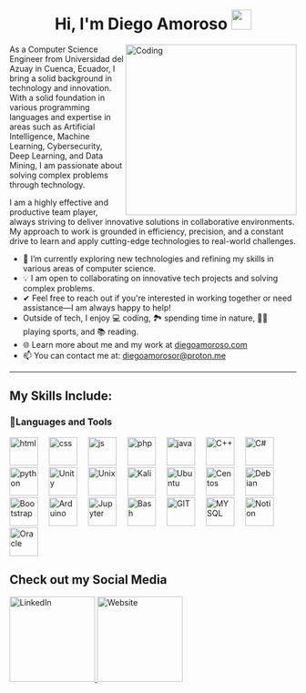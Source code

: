 <h1 align="center"><b>Hi, I'm Diego Amoroso</b> <img src="https://media.giphy.com/media/hvRJCLFzcasrR4ia7z/giphy.gif" width="35"></h1>

<img align="right" width=300px alt="Coding" src="https://i.pinimg.com/originals/18/c8/61/18c8610acd417bcabce5c4fbfa1829fd.gif" /> 

As a Computer Science Engineer from Universidad del Azuay in Cuenca, Ecuador, I bring a solid background in technology and innovation. With a solid foundation in various programming languages and expertise in areas such as Artificial Intelligence, Machine Learning, Cybersecurity, Deep Learning, and Data Mining, I am passionate about solving complex problems through technology. 

I am a highly effective and productive team player, always striving to deliver innovative solutions in collaborative environments. My approach to work is grounded in efficiency, precision, and a constant drive to learn and apply cutting-edge technologies to real-world challenges.

- 🚀 I’m currently exploring new technologies and refining my skills in various areas of computer science.
- 💡 I am open to collaborating on innovative tech projects and solving complex problems.
- ✔ Feel free to reach out if you're interested in working together or need assistance—I am always happy to help!
- Outside of tech, I enjoy 💻 coding, 🏞️ spending time in nature, 🏋️‍♂️ playing sports, and 📚 reading.
- 🌐 Learn more about me and my work at [diegoamoroso.com](https://diegoamoroso.com)
- 📫 You can contact me at: <a href="mailto:diegoamorosor@proton.me">diegoamorosor@proton.me</a>

---
## My Skills Include:
<h3>🧰Languages and Tools</h4>
<span>
  <img align"left" alt="html" width="50px" style="padding-right:15px" src="https://cdn.jsdelivr.net/gh/devicons/devicon@latest/icons/html5/html5-original.svg">
  <img align"left" alt="css" width="50px" style="padding-right:15px" src="https://cdn.jsdelivr.net/gh/devicons/devicon@latest/icons/css3/css3-original.svg">
  <img align"left" alt="js" width="50px" style="padding-right:15px" src="https://cdn.jsdelivr.net/gh/devicons/devicon@latest/icons/javascript/javascript-original.svg">
  <img align"left" alt="php" width="50px" style="padding-right:15px" src="https://cdn.jsdelivr.net/gh/devicons/devicon@latest/icons/php/php-original.svg">
  <img align"left" alt="java" width="50px" style="padding-right:15px" src="https://cdn.jsdelivr.net/gh/devicons/devicon@latest/icons/java/java-original.svg">
  <img align"left" alt="C++" width="50px" style="padding-right:15px" src="https://cdn.jsdelivr.net/gh/devicons/devicon@latest/icons/cplusplus/cplusplus-original.svg">
  <img align"left" alt="C#" width="50px" style="padding-right:15px" src="https://cdn.jsdelivr.net/gh/devicons/devicon@latest/icons/csharp/csharp-plain.svg">
  <img align"left" alt="python" width="50px" style="padding-right:15px" src="https://cdn.jsdelivr.net/gh/devicons/devicon@latest/icons/python/python-original.svg">
  <img align"left" alt="Unity" width="50px" style="padding-right:15px" src="https://cdn.jsdelivr.net/gh/devicons/devicon@latest/icons/unity/unity-original.svg">
  <img align"left" alt="Unix" width="50px" style="padding-right:15px" src="https://cdn.jsdelivr.net/gh/devicons/devicon@latest/icons/linux/linux-original.svg">
  <img align"left" alt="Kali" width="50px" style="padding-right:15px" src="https://img.icons8.com/?size=100&id=101665&format=png&color=000000">
   <img align"left" alt="Ubuntu" width="50px" style="padding-right:15px" src="https://cdn.jsdelivr.net/gh/devicons/devicon@latest/icons/ubuntu/ubuntu-original.svg">
  <img align"left" alt="Centos" width="50px" style="padding-right:15px" src="https://cdn.jsdelivr.net/gh/devicons/devicon@latest/icons/centos/centos-original.svg">
  <img align"left" alt="Debian" width="50px" style="padding-right:15px" src="https://cdn.jsdelivr.net/gh/devicons/devicon@latest/icons/debian/debian-original.svg">
  <img align"left" alt="Bootstrap" width="50px" style="padding-right:15px" src="https://cdn.jsdelivr.net/gh/devicons/devicon@latest/icons/bootstrap/bootstrap-original.svg">
  <img align"left" alt="Arduino" width="50px" style="padding-right:15px" src="https://cdn.jsdelivr.net/gh/devicons/devicon@latest/icons/arduino/arduino-original.svg">
  <img align"left" alt="Jupyter" width="50px" style="padding-right:15px" src="https://cdn.jsdelivr.net/gh/devicons/devicon@latest/icons/jupyter/jupyter-original.svg">
  <img align"left" alt="Bash" width="50px" style="padding-right:15px" src="https://cdn.jsdelivr.net/gh/devicons/devicon@latest/icons/bash/bash-original.svg">
  <img align"left" alt="GIT" width="50px" style="padding-right:15px" src="https://cdn.jsdelivr.net/gh/devicons/devicon@latest/icons/git/git-original.svg">
  <img align"left" alt="MYSQL" width="50px" style="padding-right:15px" src="https://cdn.jsdelivr.net/gh/devicons/devicon@latest/icons/mysql/mysql-original-wordmark.svg">
  <img align"left" alt="Notion" width="50px" style="padding-right:15px" src="https://cdn.jsdelivr.net/gh/devicons/devicon@latest/icons/notion/notion-original.svg">
  <img align"left" alt="Oracle" width="50px" style="padding-right:15px" src="https://cdn.jsdelivr.net/gh/devicons/devicon@latest/icons/oracle/oracle-original.svg">
</span>

## Check out my Social Media

<a href="https://www.linkedin.com/in/diegoamorosor/" target="_blank">
  <img width="150px" src="https://img.shields.io/badge/LinkedIn-%230077B5.svg?style=for-the-badge&logo=linkedin&logoColor=white" alt="LinkedIn">
</a>
<a href="https://www.diegoamoroso.com/" target="_blank">
  <img width="150px" src="https://img.shields.io/badge/Website-000000?style=for-the-badge&logo=About.me&logoColor=white" alt="Website">
</a>

